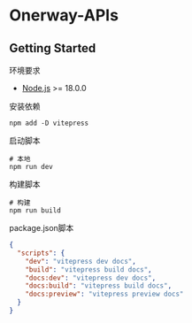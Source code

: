 # Onerway-APIs

## Getting Started

环境要求
- [Node.js](https://nodejs.org/en) >= 18.0.0

安装依赖
```shell
npm add -D vitepress
```

启动脚本
```shell
# 本地
npm run dev
```

构建脚本
```shell
# 构建
npm run build
```

package.json脚本
```json
{
  "scripts": {
    "dev": "vitepress dev docs",
    "build": "vitepress build docs",
    "docs:dev": "vitepress dev docs",
    "docs:build": "vitepress build docs",
    "docs:preview": "vitepress preview docs"
  }
}
```
